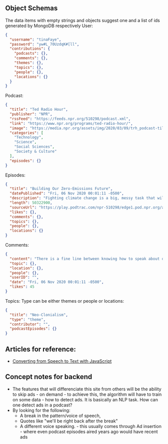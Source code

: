 ## Object Schemas

The data items with empty strings and objects suggest one and a list of ids generated by MongoDB respectively
User:

```json
{
  "username": "tinaFaye",
  "password": "yw#L_70UzdqK#[ll",
  "contributions": {
    "podcasts": {},
    "comments": {},
    "themes": {},
    "topics": {},
    "people": {},
    "locations": {}
  }
}
```

Podcast:

```json
{
  "title": "Ted Radio Hour",
  "publisher": "NPR",
  "rssFeed": "https://feeds.npr.org/510298/podcast.xml",
  "link": "https://www.npr.org/programs/ted-radio-hour/",
  "image": "https://media.npr.org/assets/img/2020/03/09/trh_podcast-tile_sq-c05fb259465d433a5cf8a21248b8fa209a6b7690.png?s=1400",
  "categories": [
    "Technology",
    "Science",
    "Social Sciences",
    "Society & Culture"
  ],
  "episodes": {}
}
```

Episodes:

```json
{
  "title": "Building Our Zero-Emissions Future",
  "datePublished": "Fri, 06 Nov 2020 00:01:11 -0500",
  "description": "Fighting climate change is a big, messy task that will take a lot of work. This hour, TED's Science Curator David Biello joins Manoush to share some promising and fascinating solutions.",
  "length": 50322900,
  "sourceUrl": "https://play.podtrac.com/npr-510298/edge1.pod.npr.org/anon.npr-podcasts/podcast/npr/ted/2020/11/20201105_ted_zero_emissions_future-eb2a2def-0491-469e-9c40-f27a162a717a.mp3?awCollectionId=510298&awEpisodeId=931842071&orgId=1&d=3152&p=510298&story=931842071&t=podcast&e=931842071&size=50322900&ft=pod&f=510298",
  "likes": {},
  "comments": {},
  "topics": {},
  "people": {},
  "locations": {}
}
```

Comments:

```json
{
  "content": "There is a fine line between knowing how to speak about death and outright manipulating the listener. I think Krista does it well in this episode",
  "topic": {},
  "location": {},
  "people": {},
  "userID": "",
  "date": "Fri, 06 Nov 2020 00:01:11 -0500",
  "likes": 45
}
```

Topics:
Type can be either themes or people or locations:

```json
{
  "title": "Neo-Clonialism",
  "type": "theme",
  "contributor": "",
  "podcastEpisodes": {}
}
```

## Articles for reference:

- [Converting from Speech to Text with JavaScript](https://tutorialzine.com/2017/08/converting-from-speech-to-text-with-javascript)

## Concept notes for backend

- The features that will differenciate this site from others will be the ability to skip ads - on demand - to achieve this, the algorithm will have to train on some data - how to detect ads.
  It is basically an NLP task. How can one detect ads in a podcast?
- By looking for the following:
  - A break in the pattern/voice of speech,
  - Quotes like "we'll be right back after the break"
  - A different voice speaking. - this usually comes through Ad insertion - where even podcast episodes aired years ago would have recent ads
